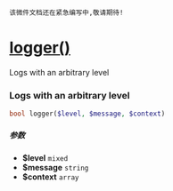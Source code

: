     该微件文档还在紧急编写中,敬请期待!
[logger()](http://twinh.github.com/widget/api/logger)
=====================================================

Logs with an arbitrary level

### Logs with an arbitrary level
```php
bool logger($level, $message, $context)
```

##### 参数
* **$level** `mixed` 
* **$message** `string` 
* **$context** `array` 

